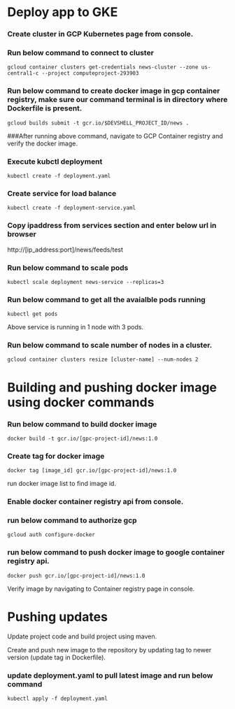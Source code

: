# Deploy app to GKE

### Create cluster in GCP Kubernetes page from console.

### Run below command to connect to cluster
```gcloud container clusters get-credentials news-cluster --zone us-central1-c --project computeproject-293903```

### Run below command to create docker image in gcp container registry, make sure our command terminal is in directory where Dockerfile is present.
```gcloud builds submit -t gcr.io/$DEVSHELL_PROJECT_ID/news . ```

###After running above command, navigate to GCP Container registry and verify the docker image.

### Execute kubctl deployment
```kubectl create -f deployment.yaml```

### Create service for load balance
```kubectl create -f deployment-service.yaml```

### Copy ipaddress from services section and enter below url in browser
http://[ip_address:port]/news/feeds/test

### Run below command to scale pods
```kubectl scale deployment news-service --replicas=3```

### Run below command to get all the avaialble pods running
```kubectl get pods```

Above service is running in 1 node with 3 pods.

### Run below command to scale number of nodes in a cluster.
```gcloud container clusters resize [cluster-name] --num-nodes 2```



# Building and pushing docker image using docker commands

### Run below command to build docker image
```docker build -t gcr.io/[gpc-project-id]/news:1.0```

### Create tag for docker image
```docker tag [image_id] gcr.io/[gpc-project-id]/news:1.0```

run docker image list to find image id.

### Enable docker container registry api from console.

### run below command to authorize gcp
```gcloud auth configure-docker```

### run below command to push docker image to google container registry api.
```docker push gcr.io/[gpc-project-id]/news:1.0```

Verify image by navigating to Container registry page in console.


# Pushing updates

Update project code and build project using maven.

Create and push new image to the repository by updating tag to newer version (update tag in Dockerfile).

### update deployment.yaml to pull latest image and run below command
```kubectl apply -f deployment.yaml```
